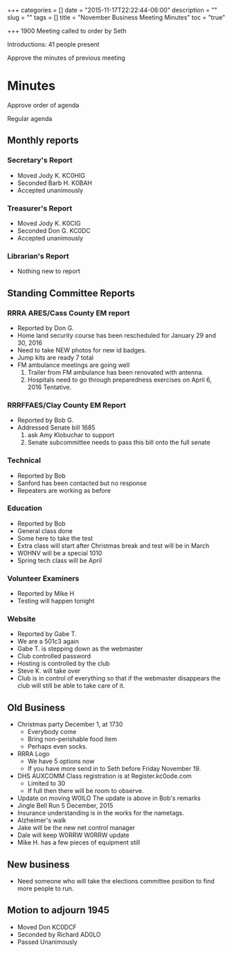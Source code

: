 +++
categories = []
date = "2015-11-17T22:22:44-06:00"
description = ""
slug = ""
tags = []
title = "November Business Meeting Minutes"
toc = "true"

+++
1900 Meeting called to order by Seth

Introductions: 41 people present
<!--more-->
Approve the minutes of previous meeting

# Minutes 

Approve order of agenda

Regular agenda

## Monthly reports

### Secretary's Report 
* Moved Jody K. KC0HIG
* Seconded Barb H. K0BAH
* Accepted unanimously 

### Treasurer's Report
* Moved Jody K. K0CIG
* Seconded Don G. KC0DC
* Accepted unanimously

### Librarian's Report
* Nothing new to report

## Standing Committee Reports

### RRRA ARES/Cass County EM report
* Reported by Don G.
* Home land security course has been rescheduled for January 29 and 30, 2016
* Need to take NEW photos for new id badges.  
* Jump kits are ready 7 total
* FM ambulance meetings are going well
    1. Trailer from FM ambulance has been renovated with antenna.  
    1. Hospitals need to go through preparedness exercises on April 6, 2016 Tentative.

### RRRFFAES/Clay County EM Report
* Reported by Bob G.
* Addressed Senate bill 1685 
    1. ask Amy Klobuchar to support
    2. Senate subcommittee needs to pass this bill onto the full senate

### Technical
* Reported by Bob
* Sanford has been contacted but no response
* Repeaters are working as before

### Education 
* Reported by Bob
* General class done
* Some here to take the test
* Extra class will start after Christmas break and test will be in March
* W0HNV will be a special 1010
* Spring tech class will be April 

### Volunteer Examiners 
* Reported by Mike H
* Testing will happen tonight

### Website
* Reported by Gabe T.
* We are a 501c3 again
* Gabe T. is stepping down as the webmaster
* Club controlled password
* Hosting is controlled by the club
* Steve K. will take over
* Club is in control of everything so that if the webmaster disappears the club will still be able to take care of it.  

## Old Business

* Christmas party December 1, at 1730 
    * Everybody come
    * Bring non-perishable food item
    * Perhaps even socks.
* RRRA Logo
    * We have 5 options now
    * If you have more send in to Seth before Friday November 19.
* DHS AUXCOMM Class registration is at Register.kc0ode.com
    * Limited to 30
    * If full then there will be room to observe.
* Update on moving W0ILO The update is above in Bob's remarks
* Jingle Bell Run 5 December, 2015
* Insurance understanding is in the works for the nametags.
* Alzheimer's walk 
* Jake will be the new net control manager
* Dale will keep W0RRW W0RRW update
* Mike H. has a few pieces of equipment still

## New business
* Need someone who will take the elections committee position to find more people to run.  

## Motion to adjourn 1945
* Moved Don KC0DCF 
* Seconded by Richard AD0LO
* Passed Unanimously 
